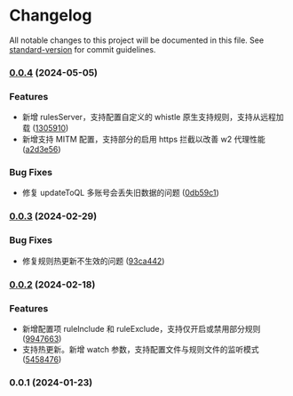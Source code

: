 # Changelog

All notable changes to this project will be documented in this file. See [standard-version](https://github.com/conventional-changelog/standard-version) for commit guidelines.

### [0.0.4](https://github.com/lzwme/whistle.x-scripts/compare/v0.0.3...v0.0.4) (2024-05-05)


### Features

* 新增 rulesServer，支持配置自定义的 whistle 原生支持规则，支持从远程加载 ([1305910](https://github.com/lzwme/whistle.x-scripts/commit/130591067738f67b19a280fee305fa0877dca8a6))
* 新增支持 MITM 配置，支持部分的启用 https 拦截以改善 w2 代理性能 ([a2d3e56](https://github.com/lzwme/whistle.x-scripts/commit/a2d3e56f2b9bfed0a2548515f776b85bdd44159c))


### Bug Fixes

* 修复 updateToQL 多账号会丢失旧数据的问题 ([0db59c1](https://github.com/lzwme/whistle.x-scripts/commit/0db59c191f89bb6443db2d168dba3a785e8e96a1))

### [0.0.3](https://github.com/lzwme/whistle.x-scripts/compare/v0.0.2...v0.0.3) (2024-02-29)


### Bug Fixes

* 修复规则热更新不生效的问题 ([93ca442](https://github.com/lzwme/whistle.x-scripts/commit/93ca44242723741fe949fb9c8093567afb7b6734))

### [0.0.2](https://github.com/lzwme/whistle.x-scripts/compare/v0.0.1...v0.0.2) (2024-02-18)


### Features

* 新增配置项 ruleInclude 和 ruleExclude，支持仅开启或禁用部分规则 ([9947663](https://github.com/lzwme/whistle.x-scripts/commit/994766379363f1b24e6329a83485ccfdbb478baf))
* 支持热更新。新增 watch 参数，支持配置文件与规则文件的监听模式 ([5458476](https://github.com/lzwme/whistle.x-scripts/commit/54584761a0d929fce0d9746791bb6481873f4ae0))

### 0.0.1 (2024-01-23)
